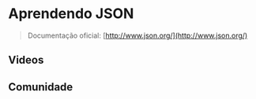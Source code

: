 # Aprendendo JSON

> Documentação oficial: [http://www.json.org/](http://www.json.org/)


## Videos


## Comunidade